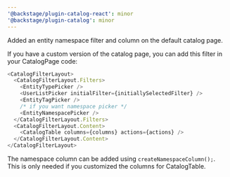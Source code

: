 ```yaml
---
'@backstage/plugin-catalog-react': minor
'@backstage/plugin-catalog': minor
---
```


Added an entity namespace filter and column on the default catalog page.

If you have a custom version of the catalog page, you can add this filter in your CatalogPage code:

```ts
<CatalogFilterLayout>
  <CatalogFilterLayout.Filters>
    <EntityTypePicker />
    <UserListPicker initialFilter={initiallySelectedFilter} />
    <EntityTagPicker />
    /* if you want namespace picker */
    <EntityNamespacePicker />
  </CatalogFilterLayout.Filters>
  <CatalogFilterLayout.Content>
    <CatalogTable columns={columns} actions={actions} />
  </CatalogFilterLayout.Content>
</CatalogFilterLayout>
```

The namespace column can be added using `createNamespaceColumn();`. This is only needed if you customized the columns for CatalogTable.
